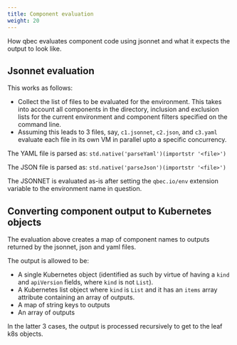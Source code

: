 ```yaml
---
title: Component evaluation
weight: 20
---
```


How qbec evaluates component code using jsonnet and what it expects the output to look like.

## Jsonnet evaluation

This works as follows:

* Collect the list of files to be evaluated for the environment. This takes into account all components in the directory,
  inclusion and exclusion lists for the current environment and component filters specified on the command line.
* Assuming this leads to 3 files, say, `c1.jsonnet`, `c2.json`, and `c3.yaml` evaluate each file in its own VM in parallel
  upto a specific concurrency.

The YAML file is parsed as: `std.native('parseYaml')(importstr '<file>')`

The JSON file is parsed as: `std.native('parseJson')(importstr '<file>')`

The JSONNET is evaluated as-is after setting the `qbec.io/env` extension variable to the environment name in question.

## Converting component output to Kubernetes objects

The evaluation above creates a map of component names to outputs returned by the jsonnet, json and yaml files.

The output is allowed to be:

* A single Kubernetes object (identified as such by virtue of having a `kind` and `apiVersion`
  fields, where `kind` is not `List`).
* A Kubernetes list object where `kind` is `List` and it has an `items` array attribute
  containing an array of outputs.
* A map of string keys to outputs
* An array of outputs

In the latter 3 cases, the output is processed recursively to get to the leaf k8s objects.

